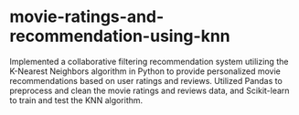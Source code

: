 # movie-ratings-and-recommendation-using-knn
 
Implemented a collaborative filtering recommendation system utilizing the K-Nearest Neighbors algorithm in Python to provide personalized movie recommendations based on user ratings and reviews.
Utilized Pandas to preprocess and clean the movie ratings and reviews data, and Scikit-learn to train and test the KNN algorithm.
